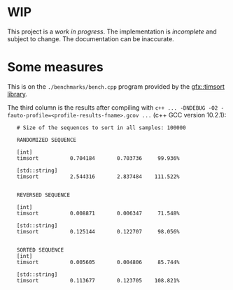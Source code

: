 
# WIP

This project is a *work in progress*. The implementation is *incomplete* and
subject to change. The documentation can be inaccurate.

# Some measures

This is on the `./benchmarks/bench.cpp` program provided by the
[gfx::timsort library](https://github.com/timsort/cpp-TimSort).

The third column is the results after compiling with
`c++ ... -DNDEBUG -O2 -fauto-profile=<profile-results-fname>.gcov ...`
(c++ GCC version 10.2.1):

       # Size of the sequences to sort in all samples: 100000
        
       RANDOMIZED SEQUENCE
        
       [int]
       timsort          0.704184       0.703736     99.936%
        
       [std::string]
       timsort          2.544316       2.837484    111.522%
        
        
       REVERSED SEQUENCE
        
       [int]
       timsort          0.008871       0.006347     71.548%
        
       [std::string]
       timsort          0.125144       0.122707     98.056%
        
        
       SORTED SEQUENCE
       [int]
       timsort          0.005605       0.004806     85.744%
        
       [std::string]
       timsort          0.113677       0.123705    108.821%


